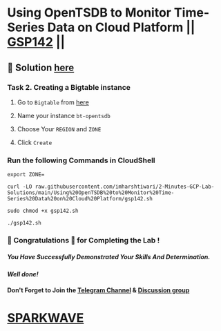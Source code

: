 # Using OpenTSDB to Monitor Time-Series Data on Cloud Platform || [GSP142](https://www.cloudskillsboost.google/focuses/629?parent=catalog) ||

## 🔑 Solution [here](https://www.youtube.com/@sparkwave.01)

### Task 2. Creating a Bigtable instance

1. Go to `Bigtable` from [here](https://console.cloud.google.com/bigtable/create-instance)

2. Name your instance `bt-opentsdb`

3. Choose Your `REGION` and `ZONE`

4. Click `Create`

### Run the following Commands in CloudShell

```
export ZONE=
```
```
curl -LO raw.githubusercontent.com/imharshtiwari/2-Minutes-GCP-Lab-Solutions/main/Using%20OpenTSDB%20to%20Monitor%20Time-Series%20Data%20on%20Cloud%20Platform/gsp142.sh

sudo chmod +x gsp142.sh

./gsp142.sh
```

### 🐼 Congratulations 🎉 for Completing the Lab !

##### *You Have Successfully Demonstrated Your Skills And Determination.*

#### *Well done!*

#### Don't Forget to Join the [Telegram Channel](https://t.me/sparkwave.01) & [Discussion group](https://t.me/sparkwave.01chats)

# [SPARKWAVE](https://www.youtube.com/@sparkwave.01)

